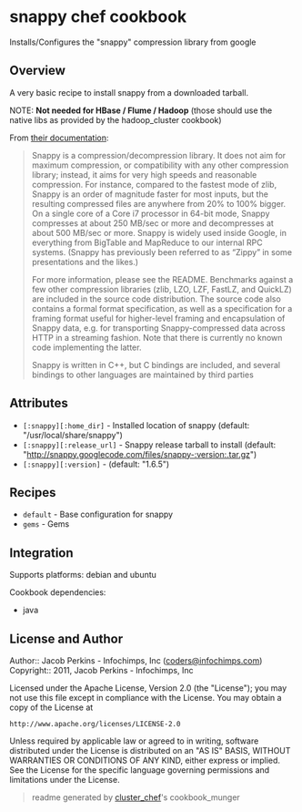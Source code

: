 # snappy chef cookbook

Installs/Configures the "snappy" compression library from google

## Overview

A very basic recipe to install snappy from a downloaded tarball.

NOTE: **Not needed for HBase / Flume / Hadoop** (those should use the native libs as provided by the hadoop_cluster cookbook)

From [their documentation](http://code.google.com/p/snappy/):

> Snappy is a compression/decompression library. It does not aim for maximum
> compression, or compatibility with any other compression library; instead, it
> aims for very high speeds and reasonable compression. For instance, compared
> to the fastest mode of zlib, Snappy is an order of magnitude faster for most
> inputs, but the resulting compressed files are anywhere from 20% to 100%
> bigger. On a single core of a Core i7 processor in 64-bit mode, Snappy
> compresses at about 250 MB/sec or more and decompresses at about 500 MB/sec or
> more.  Snappy is widely used inside Google, in everything from BigTable and
> MapReduce to our internal RPC systems. (Snappy has previously been referred to
> as “Zippy” in some presentations and the likes.)
>
> For more information, please see the README. Benchmarks against a few other
> compression libraries (zlib, LZO, LZF, FastLZ, and QuickLZ) are included in
> the source code distribution. The source code also contains a formal format
> specification, as well as a specification for a framing format useful for
> higher-level framing and encapsulation of Snappy data, e.g. for transporting
> Snappy-compressed data across HTTP in a streaming fashion. Note that there is
> currently no known code implementing the latter.
>
> Snappy is written in C++, but C bindings are included, and several bindings to
> other languages are maintained by third parties

## Attributes

* `[:snappy][:home_dir]`              - Installed location of snappy (default: "/usr/local/share/snappy")
* `[:snappy][:release_url]`           - Snappy release tarball to install (default: "http://snappy.googlecode.com/files/snappy-:version:.tar.gz")
* `[:snappy][:version]`               -  (default: "1.6.5")

## Recipes 

* `default`                  - Base configuration for snappy
* `gems`                     - Gems

## Integration

Supports platforms: debian and ubuntu

Cookbook dependencies:
* java


## License and Author

Author::                Jacob Perkins - Infochimps, Inc (<coders@infochimps.com>)
Copyright::             2011, Jacob Perkins - Infochimps, Inc

Licensed under the Apache License, Version 2.0 (the "License");
you may not use this file except in compliance with the License.
You may obtain a copy of the License at

    http://www.apache.org/licenses/LICENSE-2.0

Unless required by applicable law or agreed to in writing, software
distributed under the License is distributed on an "AS IS" BASIS,
WITHOUT WARRANTIES OR CONDITIONS OF ANY KIND, either express or implied.
See the License for the specific language governing permissions and
limitations under the License.

> readme generated by [cluster_chef](http://github.com/infochimps/cluster_chef)'s cookbook_munger
